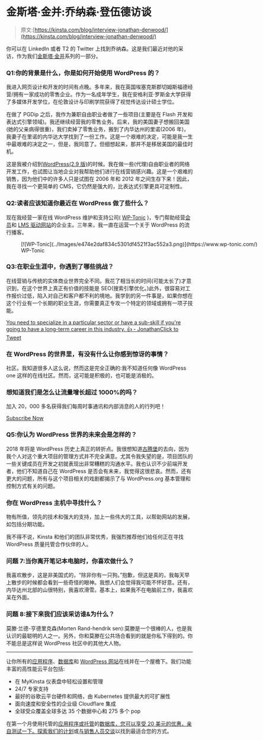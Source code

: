 # 金斯塔·金并:乔纳森·登伍德访谈

> 原文:[https://kinsta.com/blog/interview-jonathan-denwood/](https://kinsta.com/blog/interview-jonathan-denwood/)

你可以在 LinkedIn 或者 T2 的 Twitter 上找到乔纳森。这是我们最近对他的采访，作为我们[金斯塔·金并](https://kinsta.com/?post_type=post&s=kingpin)系列的一部分。

### Q1:你的背景是什么，你是如何开始使用 WordPress 的？

我进入网页设计和开发的时间有点晚。多年来，我在英国埃塞克斯郡切姆斯福德经营/拥有一家成功的零售企业。作为一名成年学生，我在安格利亚·罗斯金大学获得了多媒体开发学位，在伦敦设计与印刷学院获得了视觉传达设计硕士学位。

在做了 PGDip 之后，我作为兼职自由职业者做了一些项目(主要是在 Flash 开发和表达式引擎领域)。我还继续经营我的零售业务。后来，我的美国妻子想搬回美国(她的父亲病得很重)，我们卖掉了零售业务，搬到了内华达州的里诺(2006 年)，我妻子在里诺的内华达大学找到了一份工作。这是一个艰难的决定，可能是我一生中最艰难的决定之一，但是，我同意了。但细想起来，那并不是移居美国的最佳时机。

这是我被介绍到[WordPress(2.9 版)](https://codex.wordpress.org/Version_2.9)的时候。我在做一些(代理)自由职业者的网络开发工作，也试图让当地企业对我帮助他们进行在线营销感兴趣。这是一个艰难的销售，因为他们中的许多人只是试图在 2006 年和 2012 年之间生存下来！因此，我在寻找一个更简单的 CMS，它仍然是强大的，比表达式引擎更具可定制性。

### Q2:读者应该知道你最近在 WordPress 做了些什么？

现在我经营一家在线 WordPress 维护和支持公司( [WP-Tonic](https://www.wp-tonic.com/) )，专门帮助经营[会员](https://kinsta.com/blog/wordpress-membership-plugins/)和 [LMS 驱动网站](https://kinsta.com/blog/wordpress-lms-plugins/)的企业主。三年来，我一直在运营一个关于 WordPress 的流行播客。

<figure style="width: 1409px" class="wp-caption aligncenter">[![WP-Tonic](../Images/e474e2daf834c5301df4521f3ac552a3.png)](https://www.wp-tonic.com/)

<figcaption class="wp-caption-text">WP-Tonic</figcaption>

</figure>

### Q3:在职业生涯中，你遇到了哪些挑战？

在线营销与传统的实体商业世界完全不同。我花了相当长的时间(可能太长了)才意识到，在这个世界上真正有价值的技能是 SEO(搜索引擎优化。)此外，很容易对工作报价过低，陷入对自己和客户都不利的境地。我学到的另一件事是，如果你想在这个行业有一个长期的职业生涯，你需要真正专攻一个特定的领域或拥有一项子技能。

[You need to specialize in a particular sector or have a sub-skill if you're going to have a long-term career in this industry. 👍 - JonathanClick to Tweet](https://twitter.com/intent/tweet?url=https%3A%2F%2Fbit.ly%2F2BDcmuG&via=kinsta&text=You+need+to+specialize+in+a+particular+sector+or+have+a+sub-skill+if+you%27re+going+to+have+a+long-term+career+in+this+industry.+%F0%9F%91%8D+-+Jonathan&hashtags=WordPress%2Cmarketing)

### 在 WordPress 的世界里，有没有什么让你感到惊讶的事情？

社区。我知道很多人这么说，然而这是完全正确的:我不知道任何像 WordPress one 这样的在线社区。然而，这可能是积极的，也可能是消极的。

 <dialog id="newsletter" class="dialog dialog has-dark-blue-background-color email-modal" aria-hidden="true">## 注册订阅时事通讯

<kinsta-form show-name="false" show-phone="false" show-website="false" show-company="false" show-disk-space="false" show-monthly-visits="false" show-number-of-websites="false" show-message="false" submit-button-text="Sign Up Now" submit-button-text-sending="Signing Up..." success-title="Thanks for subscribing!" success-message="Keep an eye out for our next newsletter." terms-template="newsletter" hubspot-source="subscribe_to_newsletter" submit-button-text-loading="Signing Up"></kinsta-form></dialog>

### 想知道我们是怎么让流量增长超过 1000%的吗？

加入 20，000 多名获得我们每周时事通讯和内部消息的人的行列吧！

[Subscribe Now](#newsletter)

### Q5:你认为 WordPress 世界的未来会是怎样的？

2018 年将是 WordPress 历史上真正的转折点。我很想知道[古腾堡](https://kinsta.com/blog/gutenberg-wordpress-editor/)的去向，因为我个人对这个重大项目的管理方式并不完全满意。尤其令我失望的是，项目团队的一些关键成员在开发之初就表现出非常糟糕的沟通水平。我也认识不少前端开发者，他们不知道自己在 WordPress 是否会有未来，我觉得这很悲哀。然而，还有更大的问题，所有与这个项目相关的戏剧都揭示了与 WordPress.org 基本管理和控制方式有关的问题。

### 你在 WordPress 主机中寻找什么？

物有所值，领先的技术和强大的支持，加上一些伟大的工具，以帮助网站的发展，如包括分期功能。

我不得不说，Kinsta 和他们的团队非常优秀，我强烈推荐他们给任何正在寻找 WordPress 质量托管合作伙伴的人。

### 问题 7:当你离开笔记本电脑时，你喜欢做什么？

我喜欢散步，这是非美国式的，“除非你有一只狗。”抱歉，但这是真的，我每天早上散步的时候都会看到一些奇怪的眼神。我想人们会觉得我可能不怀好意。还有，内华达州北部的山很特别，我喜欢滑雪。基本上，如果我不在电脑前工作，我喜欢呆在外面。

### 问题 8:接下来我们应该采访谁&为什么？

莫滕·兰德-亨德里克森(Morten Rand-hendrik sen):莫滕是一个很棒的人，也是我认识的最聪明的人之一。另外，你和莫滕在公共场合看到的就是你私下得到的。你不能总是这样说 WordPress 社区中的其他大人物。

* * *

让你所有的[应用程序](https://kinsta.com/application-hosting/)、[数据库](https://kinsta.com/database-hosting/)和 [WordPress 网站](https://kinsta.com/wordpress-hosting/)在线并在一个屋檐下。我们功能丰富的高性能云平台包括:

*   在 MyKinsta 仪表盘中轻松设置和管理
*   24/7 专家支持
*   最好的谷歌云平台硬件和网络，由 Kubernetes 提供最大的可扩展性
*   面向速度和安全性的企业级 Cloudflare 集成
*   全球受众覆盖全球多达 35 个数据中心和 275 多个 pop

在第一个月使用托管的[应用程序或托管](https://kinsta.com/application-hosting/)的[数据库，您可以享受 20 美元的优惠，亲自测试一下。探索我们的](https://kinsta.com/database-hosting/)[计划](https://kinsta.com/plans/)或[与销售人员交谈](https://kinsta.com/contact-us/)以找到最适合您的方式。